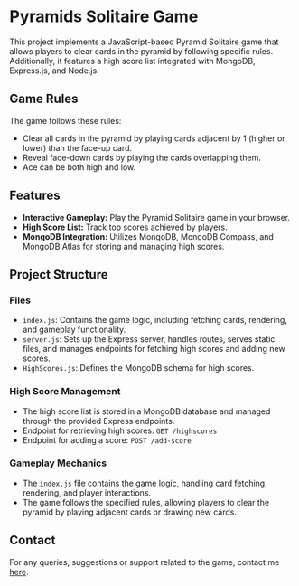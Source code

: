 # Pyramids Solitaire Game

This project implements a JavaScript-based Pyramid Solitaire game that allows players to clear cards in the pyramid by following specific rules. Additionally, it features a high score list integrated with MongoDB, Express.js, and Node.js.

## Game Rules

The game follows these rules:
- Clear all cards in the pyramid by playing cards adjacent by 1 (higher or lower) than the face-up card.
- Reveal face-down cards by playing the cards overlapping them.
- Ace can be both high and low.

## Features

- **Interactive Gameplay:** Play the Pyramid Solitaire game in your browser.
- **High Score List:** Track top scores achieved by players.
- **MongoDB Integration:** Utilizes MongoDB, MongoDB Compass, and MongoDB Atlas for storing and managing high scores.

## Project Structure

### Files
- `index.js`: Contains the game logic, including fetching cards, rendering, and gameplay functionality.
- `server.js`: Sets up the Express server, handles routes, serves static files, and manages endpoints for fetching high scores and adding new scores.
- `HighScores.js`: Defines the MongoDB schema for high scores.

### High Score Management

- The high score list is stored in a MongoDB database and managed through the provided Express endpoints.
- Endpoint for retrieving high scores: `GET /highscores`
- Endpoint for adding a score: `POST /add-score`

### Gameplay Mechanics

- The `index.js` file contains the game logic, handling card fetching, rendering, and player interactions.
- The game follows the specified rules, allowing players to clear the pyramid by playing adjacent cards or drawing new cards.

## Contact

For any queries, suggestions or support related to the game, contact me [here](mailto:philip@jerkner.se).
